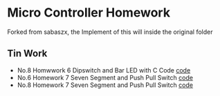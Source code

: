# Micro Controller Homework

Forked from sabaszx, the Implement of this will inside the original folder

## Tin Work

- No.8 Homwwork 6 Dipswitch and Bar LED with C Code [code](final/hw6_8/hw6_tin.c)
- No.6 Homework 7 Seven Segment and Push Pull Switch [code](final/hw7_6)
- No.8 Homework 7 Seven Segment and Push Pull Switch [code](final/hw7_8)
